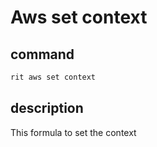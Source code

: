 # Aws set context

## command

```bash
rit aws set context
```

## description

This formula to set the context
